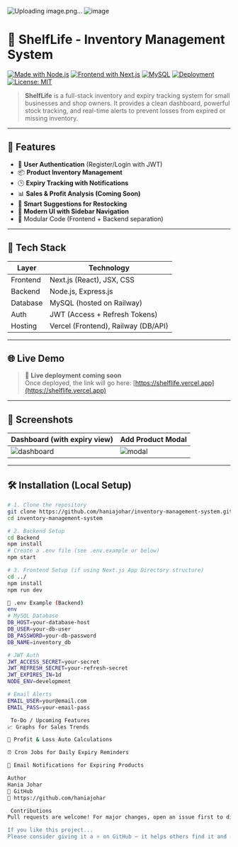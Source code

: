 ![Uploading image.png…]()
![image](https://github.com/user-attachments/assets/d4ab9688-58d3-4333-9a88-98a4b9264a92)



# 🧾 ShelfLife - Inventory Management System

[![Made with Node.js](https://img.shields.io/badge/Backend-Node.js-green?logo=node.js)](https://nodejs.org)
[![Frontend with Next.js](https://img.shields.io/badge/Frontend-Next.js-blue?logo=next.js)](https://nextjs.org)
[![MySQL](https://img.shields.io/badge/Database-MySQL-00758F?logo=mysql)](https://www.mysql.com/)
[![Deployment](https://img.shields.io/badge/Hosted%20on-Vercel-black?logo=vercel)](https://vercel.com)
[![License: MIT](https://img.shields.io/badge/License-MIT-yellow.svg)](LICENSE)

> **ShelfLife** is a full-stack inventory and expiry tracking system for small businesses and shop owners. It provides a clean dashboard, powerful stock tracking, and real-time alerts to prevent losses from expired or missing inventory.

---

## 🚀 Features

- 🔐 **User Authentication** (Register/Login with JWT)
- 📦 **Product Inventory Management**
- 🕒 **Expiry Tracking with Notifications**
- 📊 **Sales & Profit Analysis (Coming Soon)**
- 🧠 **Smart Suggestions for Restocking**
- 🧼 **Modern UI with Sidebar Navigation**
- 📁 Modular Code (Frontend + Backend separation)

---

## 📂 Tech Stack

| Layer       | Technology            |
|-------------|------------------------|
| Frontend    | Next.js (React), JSX, CSS |
| Backend     | Node.js, Express.js     |
| Database    | MySQL (hosted on Railway) |
| Auth        | JWT (Access + Refresh Tokens) |
| Hosting     | Vercel (Frontend), Railway (DB/API) |

---

## 🌐 Live Demo

> 🚧 **Live deployment coming soon**  
> Once deployed, the link will go here: [https://shelflife.vercel.app](https://shelflife.vercel.app)

---

## 📸 Screenshots

| Dashboard (with expiry view) | Add Product Modal |
|------------------------------|--------------------|
| ![dashboard](./screenshots/dashboard.png) | ![modal](./screenshots/add_product.png) |

---

## 🛠️ Installation (Local Setup)

```bash
# 1. Clone the repository
git clone https://github.com/haniajohar/inventory-management-system.git
cd inventory-management-system

# 2. Backend Setup
cd Backend
npm install
# Create a .env file (see .env.example or below)
npm start

# 3. Frontend Setup (if using Next.js App Directory structure)
cd ../
npm install
npm run dev

🧪 .env Example (Backend)
env
# MySQL Database
DB_HOST=your-database-host
DB_USER=your-db-user
DB_PASSWORD=your-db-password
DB_NAME=inventory_db

# JWT Auth
JWT_ACCESS_SECRET=your-secret
JWT_REFRESH_SECRET=your-refresh-secret
JWT_EXPIRES_IN=1d
NODE_ENV=development

# Email Alerts
EMAIL_USER=your@email.com
EMAIL_PASS=your-email-pass

 To-Do / Upcoming Features
📈 Graphs for Sales Trends

💸 Profit & Loss Auto Calculations

⏰ Cron Jobs for Daily Expiry Reminders

🔔 Email Notifications for Expiring Products

Author
Hania Johar
🔗 GitHub
📧 https://github.com/haniajohar

 Contributions
Pull requests are welcome! For major changes, open an issue first to discuss what you'd like to change.

If you like this project...
Please consider giving it a ⭐ on GitHub — it helps others find it and shows your support!

